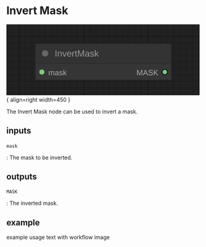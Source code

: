 # Invert Mask

![Invert Mask node](media/InvertMask.svg){ align=right width=450 }

The Invert Mask node can be used to invert a mask.

## inputs

`mask`

:   The mask to be inverted.

## outputs

`MASK`

:   The inverted mask.

## example

example usage text with workflow image